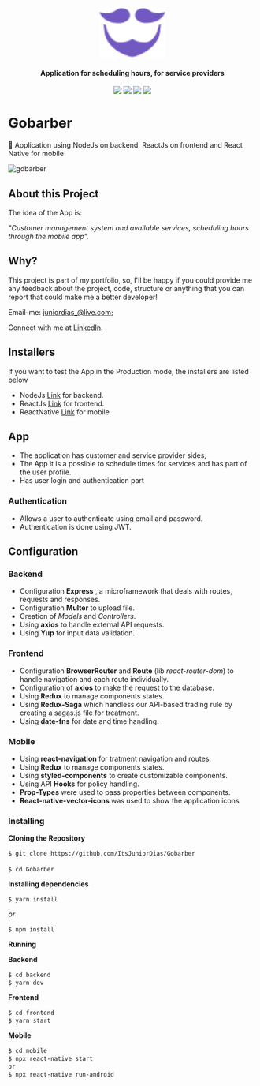 <div align="center">
  <img src="./frontend/src/assets/logo-purple.svg" height="100px" alt="Gobaber"/>
</div>

<div align="center">

  #### Application for scheduling hours, for service providers


  ![](https://img.shields.io/badge/author-Junior%20Dias-/?color=7159c1)
  ![](https://img.shields.io/badge/Back--End-NodeJS-/?color=7159c1)
  ![](https://img.shields.io/badge/Front--End-ReactJS-/?color=7159c1)
  ![](https://img.shields.io/badge/Mobile-React%20Native-/?color=7159c1)
</div> 

# Gobarber
:barber:  Application using NodeJs on backend, ReactJs on frontend and React Native for mobile

![gobarber](https://user-images.githubusercontent.com/50254416/80059444-5cb4c100-8502-11ea-9260-17c4fdf5335e.gif)



## About this Project

The idea of the App is:

_"Customer management system and available services, scheduling hours through the mobile app"._
 
## Why?
This project is part of my portfolio, so, I'll be happy if you could provide me any feedback about the project, code, structure or anything that you can report that could make me a better developer!

Email-me: juniordias_@live.com;

Connect with me at [LinkedIn](https://www.linkedin.com/in/alexandre-junior-236894190/).

## Installers
If you want to test the App in the Production mode, the installers are listed below
- NodeJs [Link](https://nodejs.org/en/download/) for backend.
- ReactJs [Link](https://reactjs.org/docs/getting-started.html) for frontend.
- ReactNative [Link](https://facebook.github.io/react-native/docs/getting-started) for mobile


## App
 - The application has customer and service provider sides;
 - The App it is a possible to schedule times for services and has part of the user profile. 
 - Has user login and authentication part
 
 ### Authentication 
 - Allows a user to authenticate using email and password.
 - Authentication is done using JWT.

## Configuration
### Backend

 - Configuration **Express** , a microframework that deals with routes, requests and responses.
- Configuration **Multer** to upload file.
- Creation of *Models* and *Controllers*.
- Using **axios** to handle external API requests.
- Using **Yup** for input data validation.

### Frontend
  - Configuration **BrowserRouter** and **Route** (lib *react-router-dom*) to handle navigation and each route individually.
  - Configuration of **axios** to make the request to the database.
  - Using **Redux** to manage components states.
  - Using **Redux-Saga** which handless our API-based trading rule by creating a sagas.js file for treatment.
  -  Using **date-fns** for date and time handling.
  
### Mobile 
  - Using **react-navigation** for tratment navigation and routes.
  - Using **Redux** to manage components states.
  - Using **styled-components** to create customizable components.
  - Using API **Hooks** for policy handling.
  - **Prop-Types** were used to pass properties between components.
  - **React-native-vector-icons** was used to show the application icons

### Installing

**Cloning the Repository**

```
$ git clone https://github.com/ItsJuniorDias/Gobarber

$ cd Gobarber
```

**Installing dependencies**

```
$ yarn install
```

_or_

```
$ npm install
```
**Running**

**Backend**

```
$ cd backend
$ yarn dev
```

**Frontend**

```
$ cd frontend
$ yarn start
```

**Mobile**

```
$ cd mobile
$ npx react-native start
or
$ npx react-native run-android
```
 
